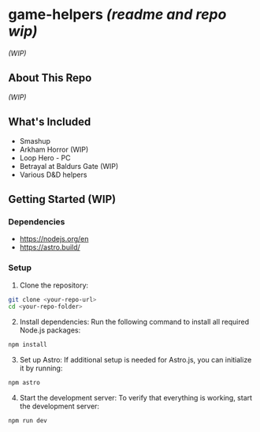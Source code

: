# game-helpers _(readme and repo wip)_
_(WIP)_
## About This Repo
_(WIP)_

## What's Included
- Smashup
- Arkham Horror (WIP)
- Loop Hero - PC
- Betrayal at Baldurs Gate (WIP)
- Various D&D helpers

## Getting Started (WIP)
### Dependencies 
- https://nodejs.org/en
- https://astro.build/

### Setup
1. Clone the repository:
```bash
git clone <your-repo-url>
cd <your-repo-folder>
```
2. Install dependencies: Run the following command to install all required Node.js packages:
```bash
npm install
```
3. Set up Astro: If additional setup is needed for Astro.js, you can initialize it by running:
```bash
npm astro
```
4. Start the development server: To verify that everything is working, start the development server:
```bash
npm run dev
```
